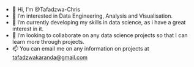 - 👋 Hi, I’m @Tafadzwa-Chris
- 👀 I’m interested in Data Engineering, Analysis and Visualisation.
- 🌱 I’m currently developing my skills in data science, as i have a great interest in it.
- 💞️ I’m looking to collaborate on any data science projects so that I can learn more through projects.
- 📫 You can email me on any information on projects at tafadzwakaranda@gmail.com

<!---
Tafadzwa-Chris/Tafadzwa-Chris is a ✨ special ✨ repository because its `README.md` (this file) appears on your GitHub profile.
You can click the Preview link to take a look at your changes.
--->
